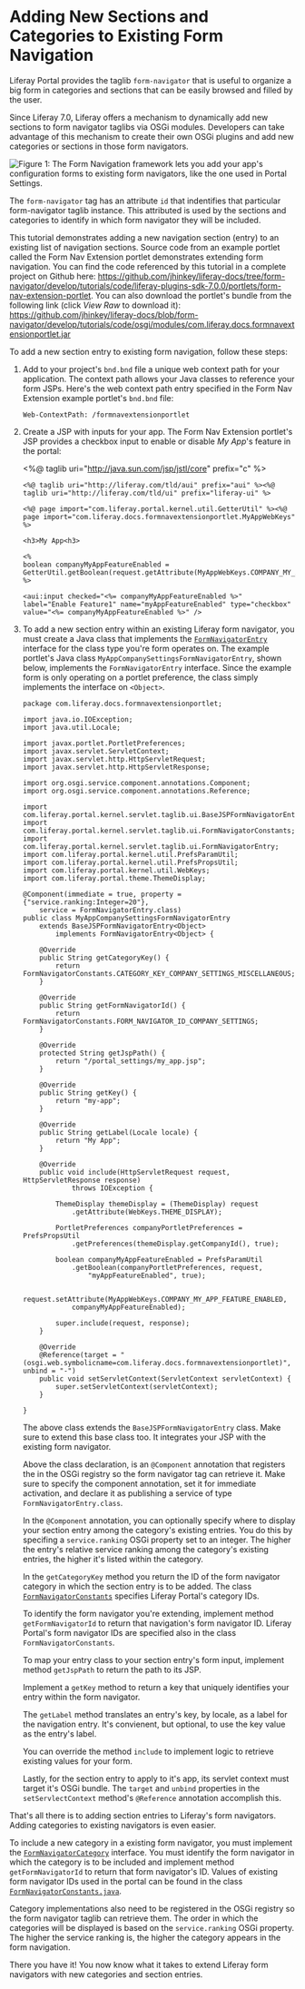 # Adding New Sections and Categories to Existing Form Navigation

Liferay Portal provides the taglib `form-navigator` that is useful to organize a
big form in categories and sections that can be easily browsed and filled by the
user.

Since Liferay 7.0, Liferay offers a mechanism to dynamically add new sections to
form navigator taglibs via OSGi modules. Developers can take advantage of this
mechanism to create their own OSGi plugins and add new categories or sections in
those form navigators.

![Figure 1: The Form Navigation framework lets you add your app's configuration forms to existing form navigators, like the one used in Portal Settings.](../../images/form-navigator-portal-setting-extension.png)

The `form-navigator` tag has an attribute `id` that indentifies that particular
form-navigator taglib instance. This attributed is used by the sections and
categories to identify in which form navigator they will be included. 

This tutorial demonstrates adding a new navigation section (entry) to an
existing list of navigation sections. Source code from an example portlet called
the Form Nav Extension portlet demonstrates extending form navigation. You can
find the code referenced by this tutorial in a complete project on Github here:
<https://github.com/jhinkey/liferay-docs/tree/form-navigator/develop/tutorials/code/liferay-plugins-sdk-7.0.0/portlets/form-nav-extension-portlet>.
You can also download the portlet's bundle from the following link (click *View
Raw* to download it):
<https://github.com/jhinkey/liferay-docs/blob/form-navigator/develop/tutorials/code/osgi/modules/com.liferay.docs.formnavextensionportlet.jar>

To add a new section entry to existing form navigation, follow these steps: 

1.  Add to your project's `bnd.bnd` file a unique web context path for your
    application. The context path allows your Java classes to reference your
    form JSPs. Here's the web context path entry specified in the Form Nav
    Extension example portlet's `bnd.bnd` file:

        Web-ContextPath: /formnavextensionportlet

2.  Create a JSP with inputs for your app. The Form Nav Extension portlet's JSP
    provides a checkbox input to enable or disable *My App*'s feature in the
    portal:  

       <%@ taglib uri="http://java.sun.com/jsp/jstl/core" prefix="c" %>

        <%@ taglib uri="http://liferay.com/tld/aui" prefix="aui" %><%@
        taglib uri="http://liferay.com/tld/ui" prefix="liferay-ui" %>

        <%@ page import="com.liferay.portal.kernel.util.GetterUtil" %><%@
        page import="com.liferay.docs.formnavextensionportlet.MyAppWebKeys" %>

        <h3>My App<h3>

        <%
        boolean companyMyAppFeatureEnabled = GetterUtil.getBoolean(request.getAttribute(MyAppWebKeys.COMPANY_MY_APP_FEATURE_ENABLED));
        %>

        <aui:input checked="<%= companyMyAppFeatureEnabled %>" label="Enable Feature1" name="myAppFeatureEnabled" type="checkbox" value="<%= companyMyAppFeatureEnabled %>" />

3.  To add a new section entry within an existing Liferay form navigator, you
    must create a Java class that  implements the
    [`FormNavigatorEntry`](https://github.com/liferay/liferay-portal/blob/master/portal-service/src/com/liferay/portal/kernel/servlet/taglib/ui/FormNavigatorEntry.java) 
    interface for the class type you're form operates on. The example portlet's
    Java class `MyAppCompanySettingsFormNavigatorEntry`, shown below, implements
    the `FormNavigatorEntry` interface. Since the example form is only
    operating on a portlet preference, the class simply implements the interface
    on `<Object>`. 

        package com.liferay.docs.formnavextensionportlet;

        import java.io.IOException;
        import java.util.Locale;

        import javax.portlet.PortletPreferences;
        import javax.servlet.ServletContext;
        import javax.servlet.http.HttpServletRequest;
        import javax.servlet.http.HttpServletResponse;

        import org.osgi.service.component.annotations.Component;
        import org.osgi.service.component.annotations.Reference;

        import com.liferay.portal.kernel.servlet.taglib.ui.BaseJSPFormNavigatorEntry;
        import com.liferay.portal.kernel.servlet.taglib.ui.FormNavigatorConstants;
        import com.liferay.portal.kernel.servlet.taglib.ui.FormNavigatorEntry;
        import com.liferay.portal.kernel.util.PrefsParamUtil;
        import com.liferay.portal.kernel.util.PrefsPropsUtil;
        import com.liferay.portal.kernel.util.WebKeys;
        import com.liferay.portal.theme.ThemeDisplay;

        @Component(immediate = true, property = {"service.ranking:Integer=20"},
            service = FormNavigatorEntry.class)
        public class MyAppCompanySettingsFormNavigatorEntry 
            extends BaseJSPFormNavigatorEntry<Object>
                implements FormNavigatorEntry<Object> {

            @Override
            public String getCategoryKey() {
                return FormNavigatorConstants.CATEGORY_KEY_COMPANY_SETTINGS_MISCELLANEOUS;
            }

            @Override
            public String getFormNavigatorId() {
                return FormNavigatorConstants.FORM_NAVIGATOR_ID_COMPANY_SETTINGS;
            }

            @Override
            protected String getJspPath() {
                return "/portal_settings/my_app.jsp";
            }

            @Override
            public String getKey() {
                return "my-app";
            }

            @Override
            public String getLabel(Locale locale) {
                return "My App";
            }

            @Override
            public void include(HttpServletRequest request, HttpServletResponse response)
                    throws IOException {

                ThemeDisplay themeDisplay = (ThemeDisplay) request
                    .getAttribute(WebKeys.THEME_DISPLAY);

                PortletPreferences companyPortletPreferences = PrefsPropsUtil
                    .getPreferences(themeDisplay.getCompanyId(), true);

                boolean companyMyAppFeatureEnabled = PrefsParamUtil
                    .getBoolean(companyPortletPreferences, request,
                        "myAppFeatureEnabled", true);

                request.setAttribute(MyAppWebKeys.COMPANY_MY_APP_FEATURE_ENABLED,
                    companyMyAppFeatureEnabled);

                super.include(request, response);
            }

            @Override
            @Reference(target = "(osgi.web.symbolicname=com.liferay.docs.formnavextensionportlet)", unbind = "-")
            public void setServletContext(ServletContext servletContext) {
                super.setServletContext(servletContext);
            }

        }

    The above class extends the `BaseJSPFormNavigatorEntry` class. Make sure to
    extend this base class too. It integrates your JSP with the existing form
    navigator. 
 
    Above the class declaration, is an `@Component` annotation that registers
    the in the OSGi registry so the form navigator tag can retrieve it.  Make
    sure to specify the component annotation, set it for immediate activation,
    and declare it as publishing a service of type `FormNavigatorEntry.class`. 

    In the `@Component` annotation, you can optionally specify where to display
    your section entry among the category's existing entries.  You do this by
    specifing a `service.ranking` OSGi property set to an integer. The higher the
    entry's relative service ranking among the category's existing entries, the
    higher it's listed within the category.  

    In the `getCategoryKey` method you return the ID of the form navigator
    category in which the section entry is to be added. The class
    [`FormNavigatorConstants`](https://github.com/liferay/liferay-portal/blob/master/portal-service/src/com/liferay/portal/kernel/servlet/taglib/ui/FormNavigatorConstants.java) 
    specifies Liferay Portal's category IDs. 

    To identify the form navigator you're extending, implement method
    `getFormNavigatorId` to return that navigation's form navigator ID. 
    Liferay Portal's form navigator IDs are specified also in the class
    `FormNavigatorConstants`.

    To map your entry class to your section entry's form input, implement method
    `getJspPath` to return the path to its JSP. 

    Implement a `getKey` method to return a key that uniquely identifies your
    entry within the form navigator. 

    The `getLabel` method translates an entry's key, by locale, as a label for
    the navigation entry. It's convienent, but optional, to use the key value as
    the entry's label. 

    You can override the method `include` to implement logic to retrieve
    existing values for your form. 

    Lastly, for the section entry to apply to it's app, its servlet context must
    target it's OSGi bundle. The `target` and `unbind` properties in the
    `setServlectContext` method's `@Reference` annotation accomplish this.

That's all there is to adding section entries to Liferay's form navigators.
Adding categories to existing navigators is even easier. 

To include a new category in a existing form navigator, you must implement the
[`FormNavigatorCategory`](https://github.com/liferay/liferay-portal/blob/master/portal-service/src/com/liferay/portal/kernel/servlet/taglib/ui/FormNavigatorCategory.java)
interface. You must identify the form navigator in which the category is to be
included and implement method `getFormNavigatorId` to return that form
navigator's ID. Values of existing form navigator IDs used in the portal can be
found in the class
[`FormNavigatorConstants.java`](https://github.com/liferay/liferay-portal/blob/master/portal-service/src/com/liferay/portal/kernel/servlet/taglib/ui/FormNavigatorConstants.java). 

Category implementations also need to be registered in the OSGi registry so
the form navigator taglib can retrieve them. The order in which the categories
will be displayed is based on the `service.ranking` OSGi property. The higher
the service ranking is, the higher the category appears in the form navigation. 

There you have it! You now know what it takes to extend Liferay form navigators
with new categories and section entries.
